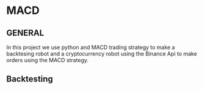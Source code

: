 # MACD

## GENERAL

In this project we use python and MACD trading strategy to make a backtesing robot and a cryptocurrency robot using
the Binance Api to make orders using the MACD strategy.

## Backtesting 
